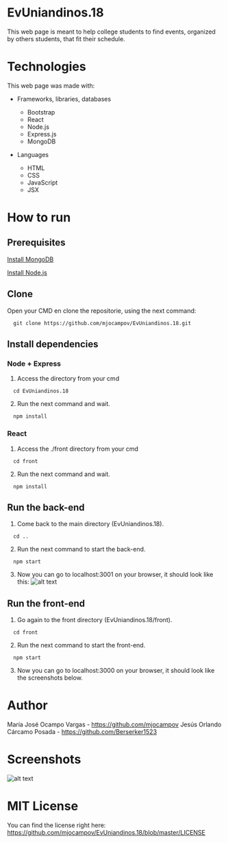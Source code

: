# EvUniandinos.18
This web page is meant to help college students to find events, organized by others students, that fit their schedule.
# Technologies
This web page was made with:
* Frameworks, libraries, databases
  * Bootstrap
  * React
  * Node.js
  * Express.js
  * MongoDB
  
* Languages
  * HTML 
  * CSS 
  * JavaScript
  * JSX
# How to run
## Prerequisites
[Install MongoDB](https://docs.mongodb.com/manual/installation/)

[Install Node.js](https://nodejs.org/es/download/)

## Clone
Open your CMD en clone the repositorie, using the next command:
```
  git clone https://github.com/mjocampov/EvUniandinos.18.git 
```

## Install dependencies
### Node + Express
1. Access the directory from your cmd
```
  cd EvUniandinos.18
```
2. Run the next command and wait.
```
  npm install
```
### React
1. Access the ./front directory from your cmd
```
  cd front
```
2. Run the next command and wait.
```
  npm install
```

## Run the back-end
1. Come back to the main directory (EvUniandinos.18).
```
  cd ..
```
2. Run the next command to start the back-end.
```
  npm start
```
3. Now you can go to localhost:3001 on your browser, it should look like this:
![alt text](https://66.media.tumblr.com/57f6a50f2fe4b9b2d7d52cc4c2064bcd/tumblr_pxv2y5ZcPY1srjdm2o1_540.png)

## Run the front-end
1. Go again to the front directory (EvUniandinos.18/front).
```
  cd front
```
2. Run the next command to start the front-end.
```
  npm start
```
3. Now you can go to localhost:3000 on your browser, it should look like the screenshots below.

# Author
María José Ocampo Vargas - https://github.com/mjocampov
Jesús Orlando Cárcamo Posada - https://github.com/Berserker1523
# Screenshots
![alt text](https://66.media.tumblr.com/4640ea523f7ee8e06e666e196c6cd582/tumblr_pwh4saQzYL1srjdm2o1_540.png)
# MIT License
You can find the license right here: https://github.com/mjocampov/EvUniandinos.18/blob/master/LICENSE
